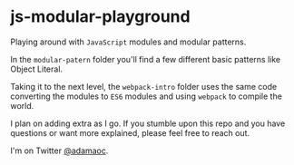 # js-modular-playground

Playing around with `JavaScript` modules and modular patterns.

In the `modular-patern` folder you'll find a few different basic patterns like Object Literal.

Taking it to the next level, the `webpack-intro` folder uses the same code converting the modules to `ES6` modules and using `webpack` to compile the world.

I plan on adding extra as I go. If you stumble upon this repo and you have questions or want more explained, please feel free to reach out.

I'm on Twitter [@adamaoc](http://twitter.com/adamaoc).
